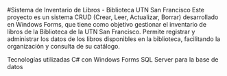 #Sistema de Inventario de Libros - Biblioteca UTN San Francisco
Este proyecto es un sistema CRUD (Crear, Leer, Actualizar, Borrar) desarrollado en Windows Forms, que tiene como objetivo gestionar el inventario de libros de la Biblioteca de la UTN San Francisco. Permite registrar y administrar los datos de los libros disponibles en la biblioteca, facilitando la organización y consulta de su catálogo.

Tecnologías utilizadas
C# con Windows Forms
SQL Server para la base de datos
